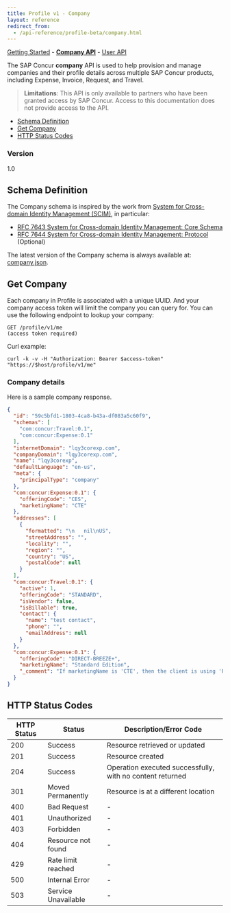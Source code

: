 ```yaml
---
title: Profile v1 - Company
layout: reference
redirect_from:
  - /api-reference/profile-beta/company.html
---
```


[Getting Started](./v1.getting-started.html)  -  [**Company API**](./v1.company.html)  -  [User API](./v1.user.html)

The SAP Concur **company** API is used to help provision and manage companies and their profile details across multiple SAP Concur products, including Expense, Invoice, Request, and Travel.

> **Limitations**: This API is only available to partners who have been granted access by SAP Concur. Access to this documentation does not provide access to the API.

* [Schema Definition](#scim)
* [Get Company](#get)
* [HTTP Status Codes](#codes)

### Version

1.0

## Schema Definition <a name="scim"></a>

The Company schema is inspired by the work from [System for Cross-domain Identity Management (SCIM)](https://tools.ietf.org/wg/scim/), in particular:

* [RFC 7643 System for Cross-domain Identity Management: Core Schema](https://tools.ietf.org/html/rfc7643)
* [RFC 7644 System for Cross-domain Identity Management: Protocol](https://tools.ietf.org/html/rfc7644) (Optional)

The latest version of the Company schema is always available at: [company.json](./company.json).

## Get Company <a name="get"></a>

Each company in Profile is associated with a unique UUID. And your company access token will limit the company you can query for. You can use the following endpoint to lookup your company:

```
GET /profile/v1/me
(access token required)
```

Curl example:

```
curl -k -v -H "Authorization: Bearer $access-token" "https://$host/profile/v1/me"
```

### Company details

Here is a sample company response.

````json
{
  "id": "59c5bfd1-1803-4ca8-b43a-df083a5c60f9",
  "schemas": [
    "com:concur:Travel:0.1",
    "com:concur:Expense:0.1"
  ],
  "internetDomain": "lqy3corexp.com",
  "companyDomain": "lqy3corexp.com",
  "name": "lqy3corexp",
  "defaultLanguage": "en-us",
  "meta": {
    "principalType": "company"
  },
  "com:concur:Expense:0.1": {
    "offeringCode": "CES",
    "marketingName": "CTE"
  },
  "addresses": [
    {
      "formatted": "\n   nil\nUS",
      "streetAddress": "",
      "locality": "",
      "region": "",
      "country": "US",
      "postalCode": null
    }
  ],
  "com:concur:Travel:0.1": {
    "active": 1,
    "offeringCode": "STANDARD",
    "isVendor": false,
    "isBillable": true,
    "contact": {
      "name": "test contact",
      "phone": "",
      "emailAddress": null
    }
  },
  "com:concur:Expense:0.1": {
    "offeringCode": "DIRECT-BREEZE+",
    "marketingName": "Standard Edition",
    "_comment": "If marketingName is 'CTE', then the client is using 'Professional Edition'"
  }
}
````

## HTTP Status Codes <a name="codes"></a>

HTTP Status|Status|Description/Error Code
---|---|---
200|Success|Resource retrieved or updated
201|Success|Resource created
204|Success|Operation executed successfully, with no content returned
301|Moved Permanently|Resource is at a different location
400|Bad Request|-
401|Unauthorized|-
403|Forbidden|-
404|Resource not found|-
429|Rate limit reached|-
500|Internal Error|-
503|Service Unavailable|-


